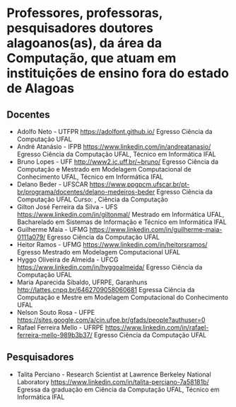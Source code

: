 # Professores, professoras, pesquisadores doutores alagoanos(as), da área da Computação, que atuam em instituições de ensino fora do estado de Alagoas


## Docentes

- Adolfo Neto - UTFPR <https://adolfont.github.io/> Egresso Ciência da Computação UFAL
- André Atanásio - IFPB <https://www.linkedin.com/in/andreatanasio/> Egresso Ciência da Computação UFAL, Técnico em Informática IFAL
- Bruno Lopes - UFF <http://www2.ic.uff.br/~bruno/> Egresso Ciência da Computação e Mestrado em Modelagem Computacional de Conhecimento UFAL, Técnico em Informática IFAL
- Delano Beder - UFSCAR <https://www.ppgpcm.ufscar.br/pt-br/programa/docentes/delano-medeiros-beder> Egresso Ciência da Computação UFAL
Curso: , Ciência da Computação
- Gilton José Ferreira da Silva - UFS <https://www.linkedin.com/in/giltonmal/>  Mestrado em Informática UFAL, Bacharelado em Sistemas de Informação e Técnico em Informática IFAL
- Guilherme Maia - UFMG <https://www.linkedin.com/in/guilherme-maia-0111a079/> Egresso Ciência da Computação UFAL
- Heitor Ramos - UFMG <https://www.linkedin.com/in/heitorsramos/> Egresso Mestrado em Modelagem Computacional UFAL
- Hyggo Oliveira de Almeida - UFCG <https://www.linkedin.com/in/hyggoalmeida/> Egresso Ciência da Computação UFAL
- Maria Aparecida Sibaldo, UFRPE, Garanhuns <http://lattes.cnpq.br/6462709058060681> Egressa Ciência da Computação e Mestre em Modelagem Computacional do Conhecimento UFAL
- Nelson Souto Rosa - UFPE <https://sites.google.com/a/cin.ufpe.br/gfads/people?authuser=0>
- Rafael Ferreira Mello - UFRPE <https://www.linkedin.com/in/rafael-ferreira-mello-989b3b37/> Egresso Ciência da Computação UFAL

## Pesquisadores

- Talita Perciano - Research Scientist at Lawrence Berkeley National Laboratory <https://www.linkedin.com/in/talita-perciano-7a58181b/> Egressa da graduação em Ciência da Computação UFAL, Técnico em Informática IFAL
